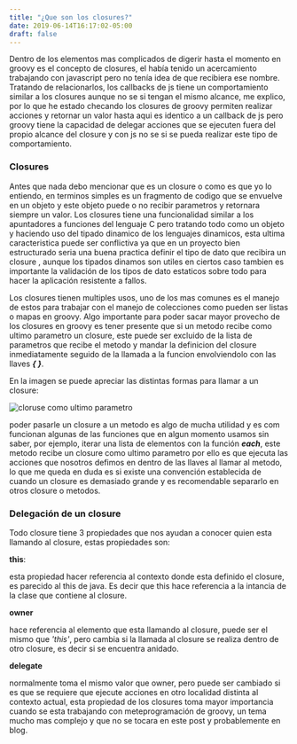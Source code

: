 ```yaml
---
title: "¿Que son los closures?"
date: 2019-06-14T16:17:02-05:00
draft: false 
---
```


Dentro de los elementos mas complicados de digerir hasta el momento en groovy es el concepto de closures, el había tenido un acercamiento trabajando con javascript pero no tenía idea de que recibiera ese nombre. Tratando de relacionarlos, los callbacks de js tiene un comportamiento similar a los closures aunque no se si tengan el mismo alcance, me explico, 
por lo que he estado checando los closures de groovy permiten realizar acciones y retornar un valor hasta aqui es identico a un callback de js pero groovy tiene la capacidad de delegar acciones que se ejecuten fuera del propio alcance del closure y con js no se si se pueda realizar este tipo de comportamiento.
 

### Closures

Antes que nada debo mencionar que es un closure o como es que yo lo entiendo, en terminos simples es un fragmento de codigo que se envuelve en un objeto y este objeto puede o no recibir parametros y retornara siempre un valor. 
Los closures tiene una funcionalidad similar a los apuntadores a funciones del lenguaje C pero tratando todo como un objeto y 
haciendo uso del tipado dinamico de los lenguajes dinamicos, esta ultima caracteristica puede ser conflictiva ya que en un proyecto bien estructurado seria una buena practica definir el tipo de dato que recibira un closure 
, aunque los tipados dinamos son utiles en ciertos caso tambien es importante la validación de los tipos de dato estaticos sobre todo para hacer la aplicación resistente a fallos.


Los closures tienen multiples usos, uno de los mas comunes es el manejo de estos para trabajar con el manejo de colecciones como pueden ser listas o mapas en groovy. 
Algo importante para poder sacar mayor provecho de los closures en groovy es tener presente que si un metodo recibe como ultimo parametro un closure, este puede ser excluido de la lista de parametros que recibe el metodo y mandar la definicion del closure inmediatamente seguido de la llamada a la funcion envolviendolo con las llaves **_{ }_**.

En la imagen se puede apreciar las distintas formas para llamar a un closure:

![cloruse como ultimo parametro ](/closure_params.png)

poder pasarle un closure  a un metodo es algo de mucha utilidad y es com funcionan algunas de las funciones que en algun momento usamos sin saber, por ejemplo, iterar una lista de elementos con la función **_each_**, este metodo recibe un closure como ultimo parametro por ello es que ejecuta las acciones que nosotros defimos en dentro de las llaves al llamar al metodo, lo que me queda en duda es si existe una convención establecida de cuando un closure es demasiado grande y es recomendable separarlo en otros closure o metodos.

### Delegación de un closure 

Todo closure tiene 3 propiedades que nos ayudan a conocer quien esta llamando al closure, estas propiedades son:

**this**:

esta propiedad hacer referencia al contexto donde esta definido el closure, es parecido al this de java. Es decir que this hace referencia a la intancia de la clase que contiene al closure.

**owner**

hace referencia al elemento que esta llamando al closure, puede ser el mismo que _'this'_, pero cambia si la llamada al closure se realiza dentro de otro closure, es decir si se encuentra anidado.

**delegate**

normalmente toma el mismo valor que owner, pero puede ser cambiado si es que se requiere que ejecute acciones en otro localidad distinta al contexto actual, esta propiedad de los closures toma mayor importancia cuando se esta trabajando con meteprogramación de groovy, un tema mucho mas complejo y que no se tocara en este post y probablemente en blog.



